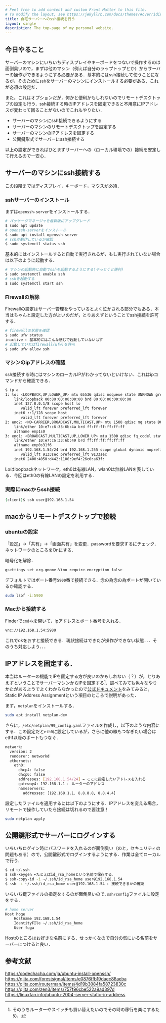 ```yaml
---
# Feel free to add content and custom Front Matter to this file.
# To modify the layout, see https://jekyllrb.com/docs/themes/#overriding-theme-defaults
title: 自宅サーバーへのssh接続を行う
layout: single
description: The top-page of my personal website.
---
```


## 今日やること

サーバーのマシンにいちいちディスプレイやキーボードをつないで操作するのは面倒臭いので，まずは他のマシン（例えば自分のラップトップとか）からサーバーの操作ができるようにする必要がある．基本的にはssh接続して使うことになるが，そのために`ssh`をサーバーのマシンにインストールする必要がある．これが必須の設定だ．

また，これはオプションだが，何かと便利かもしれないのでリモートデスクトップの設定も行う．ssh接続する時のIPアドレスを固定できると不用意にIPアドレスが変わって困ることがないのでこれもやりたい．

- サーバーのマシンにssh接続できるようにする
- サーバーのマシンのリモートデスクトップを設定する
- サーバーのマシンのIPアドレスを固定する
- 公開鍵形式でサーバーにssh接続する

以上の設定ができればひとまずサーバーへの（ローカル環境での）接続を安定して行えるので一安心．

## サーバーのマシンにssh接続する

この段階まではディスプレイ，キーボード，マウスが必須．

### sshサーバーのインストール

まずは`openssh-server`をインストールする．

```bash
# パッケージマネージャを最新版にアップグレード
$ sudo apt update
# openssh-serverをインストール
$ sudo apt install openssh-server
# sshが動作しているか確認
$ sudo systemctl status ssh
```

基本的にはインストールすると自動で実行されるが，もし実行されていない場合は以下のように起動する．

```bash
# マシンの起動時に自動でsshを起動するようにする(やっとくと便利)
$ sudo systemctl enable ssh
# sshを起動する
$ sudo systemctl start ssh
```

### Firewallの解除

Firewallの設定はサーバー管理をやっているとよく泣かされる部分でもある．本当はちゃんと設定した方がよいのだが，とりあえずということでssh接続を許可する．

```bash
# firewallの状態を確認
$ sudo ufw status
inactive ← 基本的にはこんな感じで起動していないはず
# 起動していればfirewall(ufw)を許可
$ sudo ufw allow ssh
```

### マシンのipアドレスの確認

ssh接続する時にはマシンのローカルIPがわかってないといけない．これはipコマンドから確認できる．

```bash
$ ip a
1: lo: <LOOPBACK,UP,LOWER_UP> mtu 65536 qdisc noqueue state UNKNOWN group default qlen 1000
    link/loopback 00:00:00:00:00:00 brd 00:00:00:00:00:00
    inet 127.0.0.1/8 scope host lo
       valid_lft forever preferred_lft forever
    inet6 ::1/128 scope host
       valid_lft forever preferred_lft forever
2: eno2: <NO-CARRIER,BROADCAST,MULTICAST,UP> mtu 1500 qdisc mq state DOWN group default qlen 1000
    link/ether 10:e7:c6:33:6b:4a brd ff:ff:ff:ff:ff:ff
    altname enp1s0
3: eno1: <BROADCAST,MULTICAST,UP,LOWER_UP> mtu 1500 qdisc fq_codel state UP group default qlen 1000
    link/ether 10:e7:c6:33:6b:49 brd ff:ff:ff:ff:ff:ff
    altname enp0s31f6
    inet 192.168.1.54/24 brd 192.168.1.255 scope global dynamic noprefixroute eno1
       valid_lft 9133sec preferred_lft 9133sec
    inet6 2400:4050:d442:1100:9ef4:26c0:a63f:
```

Loはloopbackネットワーク，eth0は有線LAN，wlan0は無線LANを表している．今回はeth0の有線LANの設定を利用する．

### 実際にmacからssh接続

```bash
(client)$ ssh user@192.168.1.54
```

## macからリモートデスクトップで接続

### ubuntuの設定

「設定」→「共有」→「画面共有」を変更．passwordを要求するにチェック．ネットワークのところをOnにする．

暗号化を解除．

```bash
gsettings set org.gnome.Vino require-encryption false
```

デフォルトではポート番号`5900`番で接続できる．念の為念の為ポートが開いているか確認する．

```bash
sudo lsof -i:5900
```

### Macから接続する

Finderで`cmd+k`を開いて，ipアドレスとポート番号を入れる．

```bash
vnc://192.168.1.54:5900
```

これでokをおすと接続できる．現状接続はできたが操作ができない状態．．．そのうち対応しよう．．．

## IPアドレスを固定する．

本当はルーターの機能でIPを固定する方が良いのかもしれない（？）が，とりあえずということでサーバーマシンからIPを固定する[^1]．調べてみても色々なやりかたがあるようでよくわからなかったので[公式ドキュメント](https://ubuntu.com/server/docs/network-configuration)をみてみると，Static IP Address Assignmentという項目のところで説明があった．

まず，`netplan`をインストールする．

```bash
sudo apt install netplan-dev
```

さらに，`/etc/netplan/99_config.yaml`ファイルを作成し，以下のような内容にする．この設定だと`eth0`に設定しているが，さらに他の線もつなぎたい場合はeth1以降のポートもつなぐ．

```bash
network:
  version: 2
  renderer: networkd
  ethernets:
    eth0:
      dhcp4: false
      dhcp6: false
      addresses: [192.168.1.54/24] ← ここに指定したいアドレスを入れる
      gateway4: 192.168.1.1 ← ルーターのアドレス
      nameservers:
        addresses: [192.168.1.1, 8.8.8.8, 8.8.4.4] 
```

設定したファイルを適用するには以下のようにする．IPアドレスを変える場合，リモートで操作していたら接続は切れるので要注意！

```bash
sudo netplan apply
```

## 公開鍵形式でサーバーにログインする

いちいちログイン時にパスワードを入れるのが面倒臭い（のと，セキュリティの問題もある）ので，公開鍵形式でログインするようにする．作業は全てローカルで行う．

```bash
$ cd ~/.ssh
$ ssh-keygen ←たとえばid_rsa_homeという名前で保存する．
$ ssh-copy-id -i ~/.ssh/id_rsa_home user@192.168.1.54
$ ssh -i ~/.ssh/id_rsa_home user@192.168.1.54 ← 接続できるかの確認
```
いちいち鍵ファイルの指定をするのが面倒臭いので`.ssh/config`ファイルに設定をする．

```bash
# home server
Host hoge
    Hostname 192.168.1.54
    IdentityFIle ~/.ssh/id_rsa_home
    User fuga
```

Hostのところはお好きな名前にする．せっかくなので自分の気にいる名前をサーバーにつけると良い．



## 参考文献
https://codechacha.com/ja/ubuntu-install-openssh/
https://qiita.com/forestsignal/items/e0876ffb19daec88aeba
https://qiita.com/routerman/items/4d19b3084fa58723830c
https://qiita.com/zen3/items/757f96cbe522a9ad397d
https://linuxfan.info/ubuntu-2004-server-static-ip-address

[^1]: そのうちルーターやスイッチも買い替えたいのでその時の移行を楽にするため．